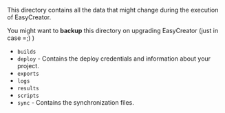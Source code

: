 This directory contains all the data that might change during the execution of EasyCreator.

You might want to **backup** this directory on upgrading EasyCreator (just in case =;) )

* ```builds```
* ```deploy``` - Contains the deploy credentials and information about your project.
* ```exports```
* ```logs```
* ```results```
* ```scripts```
* ```sync``` - Contains the synchronization files.
